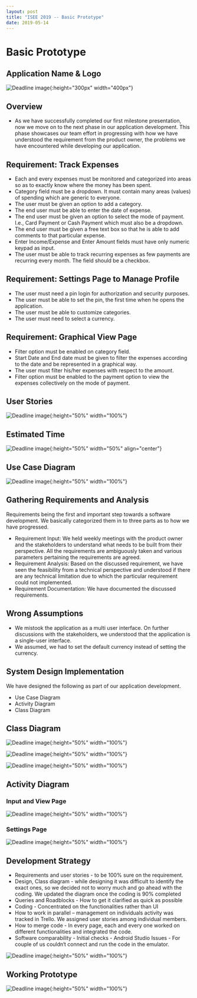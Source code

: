 ```yaml
---
layout: post
title: "ISEE 2019 -- Basic Prototype"
date: 2019-05-14
---
```


# Basic Prototype

## Application Name & Logo

![Deadline image]({{site.baseurl}}/images/logoapp.png "Logo"){:height="300px" width="400px"}

## **Overview**

<ul>
  <li>As we have successfully completed our first milestone presentation, now we move on to the next phase in our application development. This phase showcases our team effort in progressing with how we have understood the requirement from the product owner, the problems we have encountered while developing our application.</li>
</ul>

## **Requirement: Track Expenses**

- Each and every expenses must be monitored and categorized into areas so as to exactly know where the money has been spent.
- Category field must be a dropdown. It must contain many areas (values) of spending which are generic to everyone.
- The user must be given an option to add a category.
- The end user must be able to enter the date of expense.
- The end user must be given an option to select the mode of payment. I.e., Card Payment or Cash Payment which must also be a dropdown.
- The end user must be given a free text box so that he is able to add comments to that particular expense.
- Enter Income/Expense and Enter Amount fields must have only numeric keypad as input.
- The user must be able to track recurring expenses as few payments are recurring every month. The field should be a checkbox.

## Requirement: Settings Page to Manage Profile
<ul align="justified">
  <li>The user must need a pin login for authorization and security purposes.</li>
  <li>The user must be able to set the pin, the first time when he opens the application.</li>
  <li>The user must be able to customize categories.</li>
  <li>The user must need to select a currency.</li>
 </ul>
 
## Requirement: Graphical View Page
 <ul>
  <li>Filter option must be enabled on category field.</li>
  <li>Start Date and End date must be given to filter the expenses according to the date and be represented in a graphical way.</li>
  <li>The user must filter his/her expenses with respect to the amount.</li>
  <li>Filter option must be enabled to the payment option to view the expenses collectively on the mode of payment.</li>
</ul>

## User Stories

![Deadline image]({{site.baseurl}}/images/Userstories2.png "User Stories"){:height="50%" width="100%"}

## Estimated Time

![Deadline image]({{site.baseurl}}/images/Estimatedtime.png "Estimated Time"){:height="50%" width="50%" align="center"}

## Use Case Diagram

![Deadline image]({{site.baseurl}}/images/Usecase.png "Use Case"){:height="50%" width="100%"}

## Gathering Requirements and Analysis

Requirements being the first and important step towards a software development. We basically categorized them in to three parts as to how we have progressed.

<ul>
  <li>Requirement Input: We held weekly meetings with the product owner and the stakeholders to understand what needs to be built from their perspective. All the requirements are ambiguously taken and various parameters pertaining the requirements are agreed.</li>
 <li>Requirement Analysis: Based on the discussed requirement, we have seen the feasibility from a technical perspective and understood if there are any technical limitation due to which the particular requirement could not implemented.</li>
 <li>Requirement Documentation: We have documented the discussed requirements. </li>
</ul>

## Wrong Assumptions
<ul>
 <li>We mistook the application as a multi user interface. On further discussions with the stakeholders, we understood that the application is a single-user interface.</li>
 <li>We assumed, we had to set the default currency instead of setting the currency.</li>
</ul>


## System Design Implementation

We have designed the following as part of our application development.
<ul>
  <li>Use Case Diagram</li>
  <li>Activity Diagram</li>
  <li>Class Diagram</li>
 </ul>
      
## Class Diagram

![Deadline image]({{site.baseurl}}/images/classdiagram.png "Class Diagram"){:height="50%" width="100%"}

![Deadline image]({{site.baseurl}}/images/C1.png "C1"){:height="50%" width="100%"}

![Deadline image]({{site.baseurl}}/images/C2.png "C2"){:height="50%" width="100%"}

## Activity Diagram

### Input and View Page

![Deadline image]({{site.baseurl}}/images/ActivityDiagram1.png "User Stories"){:height="50%" width="100%"}

### Settings Page

![Deadline image]({{site.baseurl}}/images/ActivityDiagram2.png "User Stories"){:height="50%" width="100%"}

## Development Strategy

- Requirements and user stories - to be 100% sure on the requirement. 
- Design, Class diagram - while designing it was difficult to identify the exact ones, so we decided not to worry much and go ahead with the coding. We updated the diagram once the coding is 90% completed
- Queries and Roadblocks - How to get it clarified as quick as possible 
- Coding - Concentrated on the functionalities rather than UI
- How to work in parallel – management on individuals activity was tracked in Trello. We assigned user stories among individual members.
- How to merge code - In every page, each and every one worked on different functionalities and integrated the code.
- Software comparability - Initial checks - Android Studio Issues - For couple of us couldn‘t connect and run the code in the emulator.

![Deadline image]({{site.baseurl}}/images/Trello2.png "Trello"){:height="50%" width="100%"}

## Working Prototype

![Deadline image]({{site.baseurl}}/images/Application.png "Application"){:height="50%" width="100%"}
